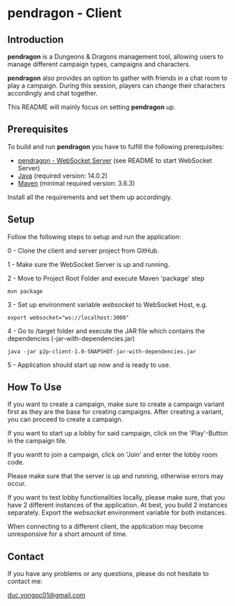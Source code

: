 # pendragon - Client

## Introduction

**pendragon** is a Dungeons & Dragons management tool, allowing users to manage different campaign types,
campaigns and characters.

**pendragon** also provides an option to gather with friends in a chat room to play a campaign. During this
session, players can change their characters accordingly and chat together.

This README will mainly focus on setting **pendragon** up.

## Prerequisites

To build and run **pendragon** you have to fulfill the following prerequisites:

* [pendragon - WebSocket Server](https://github.com/DonkeyCo/pendragon-websocket) (see README to start WebSocket Server)
* [Java](https://jdk.java.net/archive/) (required version: 14.0.2)
* [Maven](https://maven.apache.org/download.cgi) (minimal required version: 3.6.3)

Install all the requirements and set them up accordingly.

## Setup
Follow the following steps to setup and run the application:

0 - Clone the client and server project from GitHub.

1 - Make sure the WebSocket Server is up and running.

2 - Move to Project Root Folder and execute Maven 'package' step
```
mvn package
```  

3 - Set up environment variable *websocket* to WebSocket Host, e.g.
```
export websocket="ws://localhost:3000"
```

4 - Go to /target folder and execute the JAR file which contains the dependencies (-jar-with-dependencies.jar)
```
java -jar p2p-client-1.0-SNAPSHOT-jar-with-dependencies.jar
``` 

5 - Application should start up now and is ready to use.

## How To Use

If you want to create a campaign, make sure to create a campaign variant first as they are the base for
creating campaigns. After creating a variant, you can proceed to create a campaign.

If you want to start up a lobby for said campaign, click on the 'Play'-Button in the campaign tile.

If you wantt to join a campaign, click on 'Join' and enter the lobby room code.

Please make sure that the server is up and running, otherwise errors may occur.

If you want to test lobby functionalities locally, please make sure, that you have 2 different 
instances of the application. At best, you build 2 instances separately. Export the *websocket* environment variable
for both instances.

When connecting to a different client, the application may become unresponsive for a short amount of time.

## Contact

If you have any problems or any questions, please do not hesitate to contact me:

[duc.vongoc01@gmail.com](mailto:duc.vongoc01@gmail.com)